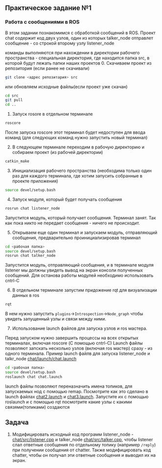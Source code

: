 ## Практическое задание №1  
### Работа с сообщениями в ROS
В этом задании познакомимся с обработкой сообщений в ROS. 
Проект chat содержит код двух узлов, один из которых talker_node отправлет сообщение - со строкой второму узлу listener_node

команды выполняются при нахождении в директории рабочего пространства - специальная директория, где находится папка src, в которой будут лежать папки наших проектов 
0. Скачиваем проект из репозитория (если ранее не скачивали)
```bash
git clone <адрес репозитария> src
```
или обновляем исходные файлы(если проект уже скачан) 
```bash
cd src  
git pull  
cd ..  
```
1. Запуск rosore в отдельном терминале
```bash
roscore
```
После запуска roscore этот терминал будет недоступен для ввода команд (для следующих команд нужно запустить новый терминал)

2. В следующем терминале переходим в рабочую директорию и собираем проект (из рабочей директории)
```bash
catkin_make
```

3. Инициализация рабочего пространства (необходима только один раз для каждого терминала, где хотим запусить собранные в проекте приложения)
```bash
source devel/setup.bash
```

4. Запуск модуля, который будет получать сообщения
```bash
rosrun chat listener_node
```
Запустится модуль, который получает сообщения. Терминал занят. Так как пока никто не передает сообщения - ничего не происходит.

5. Открываем еще один терминал и запускаем модуль, отправляющий сообщения, предварительно проинициализировав терминал
```bash
cd <рабочая папка>
source devel/setup.bash
rosrun chat talker_node
```
Запустится модуль, отправляющий сообщения, и в терминале модуля listener мы должны увидеть вывод на экран консоли полученных сообщений. Для останова работы модулей необходимо использовать cntrl-C

6. В отдельном терминале запустим придожение rqt для визуализации данных в ros
```bash
rqt
```
В нем нужно запустить `plugins`->`Introspection`->`Node_graph` чтобы увидеть запущенный узлы и связи между ними.

7. Использование launch файлов для запуска узлов и ros мастера.

Перед запуском нужно завершить процессы на всех открытых терминалах, включая roscore (С помощью cntrl-C)
Launch файлы позволяют запскать несколько узлов (включая ros мастер) сразу - из одного терминала. Пример launch файлв для запуска listener_node и talkr_node [chat/launch/chat.launch](https://github.com/AndreyMinin/ros_course/blob/master/chat/launch/chat.launch)
```bash
cd <рабочая папка>
source devel/setup.bash
roslaunch chat chat.launch
```
launch файлы позволяют переназначить имена топиков, для запускаемых нод с помощью remap. Посмотрите как это сделано в launch файлах [chat2.launch](https://github.com/AndreyMinin/ros_course/blob/master/chat/launch/chat2.launch) и [chat3.launch](https://github.com/AndreyMinin/ros_course/blob/master/chat/launch/chat3.launch). Запустите их с помощью roslaunch и с помощью rqt посмотрите какие узлы с какими связями(топиками) создаются

## Задача
1. Модифицировать исходный код программ listener_node - [chat/src/listener.cpp](https://github.com/AndreyMinin/ros_course/blob/master/chat/src/listener.cpp) и talker_node [chat/src/talker.cpp](https://github.com/AndreyMinin/ros_course/blob/master/chat/src/talker.cpp), чтобы listener слал ответные сообщения по отдельному топику (например `/reply`) при получении сообщения от chatter. Также модифицировать код chatter, чтобы он получал эти ответные сообщения и выводил их на экран. 


